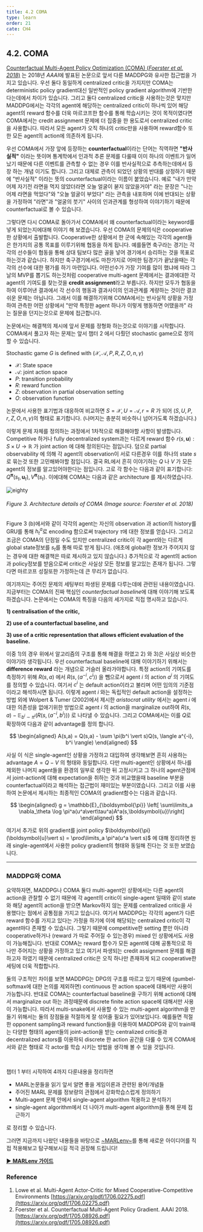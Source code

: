 ```yaml
---
title: 4.2 COMA
type: learn
order: 21
cate: CH4
---
```


## 4.2. COMA

[Counterfactual Multi-Agent Policy Optimization (COMA) (_Foerster et al. 2018_)](https://arxiv.org/abs/1705.08926) 는 2018년 *AAAI*에 발표된 논문으로 앞서 다룬 MADDPG와 유사한 접근법을 가지고 있습니다. 우선 둘다 동일하게 centralized critic을 가지지만 COMA는 deterministic policy gradient대신 일반적인 policy gradient algorithm에 기반한다는데에서 차이가 있습니다. 그리고 둘다 centralized critic을 사용하는것은 맞지만 MADDPG에서는 각각의 agent에 해당하는 centralized critic이 하나씩 있어 해당 agent의 reward 함수를 더욱 마르코프한 함수를 통해 학습시키는 것이 목적이였다면 COMA에서는 credit assignment 문제에 더 집중을 한 용도로서 centralized critic을 사용합니다. 따라서 모든 agent가 오직 하나의 critic만을 사용하며 reward함수 또한 모든 agent의 action에 의존하게 됩니다.

우선 COMA에서 가장 앞에 등장하는 **counterfactual**이라는 단어는 직역하면 **"반사실적"** 이라는 뜻이며 통계학에서 인과적 추론 문제를 다룰때 이미 하나의 이벤트가 일어났기 때문에 다른 이벤트를 관측할 수 없는 경우 이를 반사실적으로 추측하는데에서 등장 하는 개념 이기도 합니다. 그리고 대체로 관측이 되었던 상황의 반대를 상정하기 때문에 "반사실적" 이라는 뜻의 counterfactual이라는 이름이 붙었습니다. 예로 "내가 만약 어제 자기전 라면을 먹지 않았더라면 오늘 얼굴이 붇지 않았을거야" 라는 문장은 "나는 어제 라면을 먹었다"와
"오늘 얼굴이 부었다" 라는 관측을 내포하며 이에 반대되는 상황을 가정하여 "라면"과 "얼굴의 붓기" 사이의 인과관계를 형성하여 이야기하기 때문에 counterfactual로 볼 수 있습니다.

그렇다면 다시 COMA로 돌아가서 COMA에서 왜 counterfactual이라는 keyword를 넣게 되었는지에대해 이야기 해 보겠습니다. 우선 COMA의 문제의식은 cooperative 한 상황에서 출발합니다. Cooperative한 상황에서 한 군에 속해있는 각각의 agent들은 한가지의 공통 목표를 이루기위해 협동을 하게 됩니다. 예를들면 축구라는 경기는 각각의 선수들이 협동을 통해 상대 팀보다 많은 골을 넣어 경기에서 승리하는 것을 목표로 하는것과 같습니다. 하지만 축구경기에서도 마찬가지로 어떠한 팀경기가 끝났을때는 각각의 선수에 대한 평가를 하기 마련입니다. 어떤선수가 가장 기여를 많이 했냐에 따라 그날의 MVP를 뽑기도 하는것처럼 cooperative multi-agent 문제에서는 결과에대한 각 agent의 기여도를 찾는것을 **credit assignment**라고 부릅니다. 하지만 모두가 협동을 하여 이루어낸 결과에서 각 선수의 행동과 결과사이의 인과관계를 계량하는 것이란 결코 쉬운 문제는 아닙니다. 그래서 이를 해결하기위해 COMA에서는 반사실적 상황을 가정하여 관측한 어떤 상황에서 "만약 특정한 agent 하나가 이렇게 행동하면 어땠을까" 라는 질문을 던지는것으로 문제에 접근합니다.

논문에서는 해결책의 제시에 앞서 문제를 정형화 하는것으로 이야기를 시작합니다. COMA에서 풀고자 하는 문제는 앞서 챕터 2 에서 다뤘던 stochastic game으로 정의할 수 있습니다.

Stochastic game $G$ is defined with $(\mathcal{X}, \mathcal{A}, P, R, Z, O, n, \gamma)$

- $\mathcal{X}$: State space
- $\mathcal{A}$: joint action space
- $P$: transition probability
- $R$: reward function
- $Z$: observation in partial observation setting
- $O$: observation function

논문에서 사용한 표기법과 대응하여 비교하면 $S=\mathcal{X}, U=\mathcal{A}, r=R$ 가 되어 $(S, U, P, r, Z, O, n, \gamma)$의 형태로 표기합니다. (나머지는 충분히 비슷하니 넘어가도록 하겠습니다.)

이렇게 문제 자체를 정의하는 과정에서 1차적으로 해결해야할 사항이 발생합니다. Competitive 하거나 fully decentralized system과는 다르게 reward 함수 $r(s, \boldsymbol{u}) : S \times U \rightarrow \mathbb{R}$ 가 joint action 에 대해 정의된다는 점입니다. 덤으로 partial observability 에 의해 각 agent의 observation이 서로 다른경우 이를 하나의 state $s$ 로 묶는것 또한 고민해봐야할 점입니다. 결국 RL에서 흔히 이야기하는 $Q$ 나 $V$ 가 모든 agent의 정보를 알고있어야한다는 점입니다. 고로 각 함수는 다음과 같이 표기합니다: $Q^{\boldsymbol{\pi}}(s_t, \boldsymbol{u}_t), V^{\boldsymbol{\pi}}(s_t)$. 이에대해 COMA는 다음과 같은 architecture 를 제시하였습니다.

![eighty](https://mas-tutorials.s3.ap-northeast-2.amazonaws.com/5_2.png)

###### Figure 3. Architecture details of COMA (Image source: Foerster et al. 2018)

Figure 3 (b)에서와 같이 각각의 agent는 자신의 observation 과 action의 history를 GRU를 통해 $h_t^a$로 encoding 함으로써 trajectory $\tau$에 대한 정보를 얻습니다. 그리고 조금은 COMA의 단점일 수도 있지만 centralized critic이 각 agent와는 다르게 global state정보를 $s_t$를 통해 따로 받게 됩니다. (애초에 global한 정보가 주어지지 않는 경우에 대한 해결책은 따로 제시하고 있지 않습니다.) 추가적으로 각 agent의 action과 policy정보를 받음으로써 critic은 사실상 모든 정보를 알고있는 존재가 됩니다. 그렇다면 마르코프 성질또한 가정하는데 큰 무리가 없습니다.

여기까지는 주어진 문제의 세팅부터 파생된 문제를 다루는데에 관련된 내용이였습니다. 지금부터는 COMA의 진짜 핵심인 *counterfactual baseline*에 대해 이야기해 보도록 하겠습니다. 논문에서는 COMA의 특징을 다음의 세가지로 직접 명시하고 있습니다.

**1) centralisation of the critic,**

**2) use of a counterfactual baseline, and**

**3) use of a critic representation that allows efficient evaluation of the baseline.**

이중 1)의 경우 위에서 알고리즘의 구조를 통해 해결을 하였고 2) 와 3)은 사실상 비슷한 이야기라 생각됩니다. 우선 counterfactual baseline에 대해 이야기하기 위해서는 **difference reward** 라는 개념으로 거슬러 올라가야합니다. 특정 action의 기여도를 측정하기 위해 $R(s,a)$ 에서 $R(s, \langle a^{-i}, c^i \rangle)$ 을 뺌으로서 agent $i$ 의 action $a^i$ 의 기여도를 정의할 수 있습니다. 여기서 $c^i$ 는 default action이라고 불리며 어떤 임의의 기준점이라고 해석하시면 됩니다. 이렇게 agent $i$ 와는 독립적인 default action을 설정하는 방법 외에 Wolpert & Tumer (2002)에서 제시한 _aristocrat utility_ 에서는 agent $i$ 에 대한 의존성을 없애기위한 방법으로 agent $i$ 의 action을 marginalize out하여 $R(s, a) - \mathbb{E}_{b^i \sim \pi^i}(R(s, \langle a^{-i}, b^i \rangle))$ 로 나타낼 수 있습니다. 그리고 COMA에서는 이를 $Q$로 확장하여 다음과 같이 advantage를 정의 합니다.

$$
\begin{aligned}
A(s,a) = Q(s,a) - \sum \pi(b^i \vert s)Q(s, \langle a^{-i}, b^i \rangle)
\end{aligned}
$$

사실 이 식은 single-agent인 상황을 가정하고 대입하여 생각해보면 흔히 사용하는 advantage $A= Q-V$ 의 형태와 동일합니다. 다만 multi-agent인 상황에서 하나를 제외한 나머지 agent들을 환경의 일부로 생각한 뒤 고정시키고 그 하나의 agent관점에서 joint-action에 대해 expectation을 취하는 것과 비교했을때 baseline 부분을 counterfactual이라고 해석하는 접근법이 재미있는 부분이였습니다. 그리고 이를 사용하여 논문에서 제시하는 최종적인 COMA의 gradient함수는 다음과 같습니다.

$$
\begin{aligned}
g = \mathbb{E}_{\boldsymbol{\pi}} \left[ \sum\limits_a \nabla_\theta \log \pi^a(u^a\vert\tau^a)A^a(s,\boldsymbol{u})\right]
\end{aligned}
$$

여기서 추가로 위의 gradient를 joint policy $\boldsymbol{\pi}(\boldsymbol{u}\vert s) = \prod\limits_a \pi^a(u^a \vert s)$ 에 대해 정리하면 원래 single-agent에서 사용한 policy gradient의 형태와 동일해 진다는 것 또한 보였습니다.

---

### MADDPG와 COMA

요약하자면, MADDPG나 COMA 둘다 multi-agent인 상황에서는 다른 agent의 action을 관찰할 수 없기 때문에 각 agent의 critic이 single-agent 일때와 같이 state와 해당 agent의 action을 받으면 Markov하지 않는 문제를 centralized critic을 사용했다는 점에서 공통점을 가지고 있습니다. 여기서 MADDPG는 각각의 agent가 다른 reward 함수를 가지고 있다는 가정을 하기에 이에 해당되는 centralized critic이 각 agent마다 존재할 수 있습니다. 그렇기 때문에 competitive한 setting 뿐만 아니라 cooperative하거나 (reward 가 따로 주어질 수 있는경우) mixed 인 상황에서도 사용이 가능해집니다. 반대로 COMA는 reward 함수가 모든 agent에 대해 공통적으로 하나만 주어지는 상황을 가정하고 있고 여기서 파생되는 credit assignment 문제를 해결하고자 하였기 때문에 centralized critic은 오직 하나만 존재하게 되고 cooperative한 세팅에 더욱 적합합니다.

둘의 구조적인 차이를 보면 MADDPG는 DPG의 구조를 따르고 있기 때문에 (gumbel-softmax에 대한 논의를 제외하면) continuous 한 action space에 대해서만 사용이 가능합니다. 반대로 COMA는 counterfactual baseline을 구하기 위해 action에 대해서 marginalize out 하는 과정때문에 discrete finite action space에 대해서만 사용이 가능합니다. 따라서 multi-snake에서 사용할 수 있는 multi-agent algorithm을 만들기 위해서는 둘의 장점들을 적절하게 잘 섞어줄 필요가 있어보입니다. 예를들면 적절한 opponent sampling과 reward function들을 이용하여 MADDPG와 같이 train때는 다양한 형태의 agent들의 joint-action을 받는 centralized critic들과 decentralized actors를 이용하되 discrete 한 action 공간을 다룰 수 있게 COMA에서와 같은 형태로 각 actor를 학습 시키는 방법을 생각해 볼 수 있을 것입니다.

<br>

챕터 1 부터 시작하여 4까지 다룬내용을 정리하면

- MARL논문들을 읽기 앞서 알면 좋을 게임이론과 관련된 용어/개념들
- 주어진 MARL 문제를 정보량의 관점에서 강화학습스럽게 정의하기
- Multi-agent 문제 안에서 single-agent algorithm 적용하고 분석하기
- single-agent algorithm에서 더 나아가 multi-agent algorithm을 통해 문제 접근하기

로 정리할 수 있습니다.

그러면 지금까지 나왔던 내용들을 바탕으로 [~MARLenv~](https://github.com/kc-ml2/marlenv)를 통해 새로운 아이디어를 직접 적용해보고 탐구해보시길 적극 권장해 드립니다!

[▶ **MARLenv 가이드**](https://tutorials.kc-ml2.com/posts/game-2intro)

### Reference

1. Lowe et al. Multi-Agent Actor-Critic for Mixed Cooperative-Competitive Environments [https://arxiv.org/pdf/1706.02275.pdf](https://arxiv.org/pdf/1706.02275.pdf)
2. Foerster et al. Counterfactual Multi-Agent Policy Gradient. AAAI 2018. [https://arxiv.org/pdf/1705.08926.pdf](https://arxiv.org/pdf/1705.08926.pdf)
